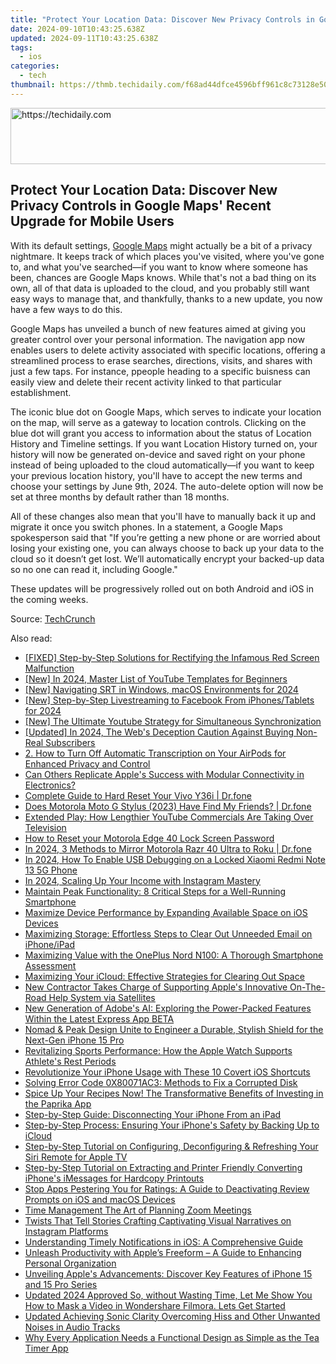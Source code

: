 ```yaml
---
title: "Protect Your Location Data: Discover New Privacy Controls in Google Maps' Recent Upgrade for Mobile Users"
date: 2024-09-10T10:43:25.638Z
updated: 2024-09-11T10:43:25.638Z
tags:
  - ios
categories:
  - tech
thumbnail: https://thmb.techidaily.com/f68ad44dfce4596bff961c8c73128e503881dbfbd95e5f1787a78426eec3f375.jpg
---
```






<!-- affiliate ads begin -->
<a href="https://unicoeye.pxf.io/c/5597632/2134236/18498" target="_top" id="2134236">
  <img src="//a.impactradius-go.com/display-ad/18498-2134236" border="0" alt="https://techidaily.com" width="728" height="90"/>
</a>
<img height="0" width="0" src="https://unicoeye.pxf.io/i/5597632/2134236/18498" style="position:absolute;visibility:hidden;" border="0" />
<!-- affiliate ads end -->




## Protect Your Location Data: Discover New Privacy Controls in Google Maps' Recent Upgrade for Mobile Users

With its default settings, [Google Maps](https://techcrunch.com/2023/12/12/google-maps-gets-new-updates-to-give-users-more-control-over-their-information/) might actually be a bit of a privacy nightmare. It keeps track of which places you've visited, where you've gone to, and what you've searched—if you want to know where someone has been, chances are Google Maps knows. While that's not a bad thing on its own, all of that data is uploaded to the cloud, and you probably still want easy ways to manage that, and thankfully, thanks to a new update, you now have a few ways to do this.

 Google Maps has unveiled a bunch of new features aimed at giving you greater control over your personal information. The navigation app now enables users to delete activity associated with specific locations, offering a streamlined process to erase searches, directions, visits, and shares with just a few taps. For instance, ppeople heading to a specific buisness can easily view and delete their recent activity linked to that particular establishment.

 The iconic blue dot on Google Maps, which serves to indicate your location on the map, will serve as a gateway to location controls. Clicking on the blue dot will grant you access to information about the status of Location History and Timeline settings. If you want Location History turned on, your history will now be generated on-device and saved right on your phone instead of being uploaded to the cloud automatically—if you want to keep your previous location history, you'll have to accept the new terms and choose your settings by June 9th, 2024\. The auto-delete option will now be set at three months by default rather than 18 months.

 All of these changes also mean that you'll have to manually back it up and migrate it once you switch phones. In a statement, a Google Maps spokesperson said that "If you’re getting a new phone or are worried about losing your existing one, you can always choose to back up your data to the cloud so it doesn’t get lost. We’ll automatically encrypt your backed-up data so no one can read it, including Google."

 These updates will be progressively rolled out on both Android and iOS in the coming weeks.

 Source: [TechCrunch](https://techcrunch.com/2023/12/12/google-maps-gets-new-updates-to-give-users-more-control-over-their-information/)

<ins class="adsbygoogle"
     style="display:block"
     data-ad-format="autorelaxed"
     data-ad-client="ca-pub-7571918770474297"
     data-ad-slot="1223367746"></ins>



<ins class="adsbygoogle"
     style="display:block"
     data-ad-client="ca-pub-7571918770474297"
     data-ad-slot="8358498916"
     data-ad-format="auto"
     data-full-width-responsive="true"></ins>





<span class="atpl-alsoreadstyle">Also read:</span>
<div><ul>
<li><a href="https://win-howtos.techidaily.com/fixed-step-by-step-solutions-for-rectifying-the-infamous-red-screen-malfunction/"><u>[FIXED] Step-by-Step Solutions for Rectifying the Infamous Red Screen Malfunction</u></a></li>
<li><a href="https://youtube-webster.techidaily.com/n-2024-master-list-of-youtube-templates-for-beginners/"><u>[New] In 2024, Master List of YouTube Templates for Beginners</u></a></li>
<li><a href="https://fox-friendly.techidaily.com/new-navigating-srt-in-windows-macos-environments-for-2024/"><u>[New] Navigating SRT in Windows, macOS Environments for 2024</u></a></li>
<li><a href="https://facebook-clips.techidaily.com/new-step-by-step-livestreaming-to-facebook-from-iphonestablets-for-2024/"><u>[New] Step-by-Step Livestreaming to Facebook From iPhones/Tablets for 2024</u></a></li>
<li><a href="https://youtube-zero.techidaily.com/he-ultimate-youtube-strategy-for-simultaneous-synchronization/"><u>[New] The Ultimate Youtube Strategy for Simultaneous Synchronization</u></a></li>
<li><a href="https://youtube-zero.techidaily.com/ed-in-2024-the-webs-deception-caution-against-buying-non-real-subscribers/"><u>[Updated] In 2024, The Web's Deception Caution Against Buying Non-Real Subscribers</u></a></li>
<li><a href="https://os-tips.techidaily.com/2-how-to-turn-off-automatic-transcription-on-your-airpods-for-enhanced-privacy-and-control/"><u>2. How to Turn Off Automatic Transcription on Your AirPods for Enhanced Privacy and Control</u></a></li>
<li><a href="https://os-tips.techidaily.com/can-others-replicate-apples-success-with-modular-connectivity-in-electronics/"><u>Can Others Replicate Apple's Success with Modular Connectivity in Electronics?</u></a></li>
<li><a href="https://techidaily.com/complete-guide-to-hard-reset-your-vivo-y36i-drfone-by-drfone-reset-android-reset-android/"><u>Complete Guide to Hard Reset Your Vivo Y36i | Dr.fone</u></a></li>
<li><a href="https://location-social.techidaily.com/does-motorola-moto-g-stylus-2023-have-find-my-friends-drfone-by-drfone-virtual-android/"><u>Does Motorola Moto G Stylus (2023) Have Find My Friends? | Dr.fone</u></a></li>
<li><a href="https://media-tips.techidaily.com/extended-play-how-lengthier-youtube-commercials-are-taking-over-television/"><u>Extended Play: How Lengthier YouTube Commercials Are Taking Over Television</u></a></li>
<li><a href="https://android-unlock.techidaily.com/how-to-reset-your-motorola-edge-40-lock-screen-password-by-drfone-android/"><u>How to Reset your Motorola Edge 40 Lock Screen Password</u></a></li>
<li><a href="https://screen-mirror.techidaily.com/in-2024-3-methods-to-mirror-motorola-razr-40-ultra-to-roku-drfone-by-drfone-android/"><u>In 2024, 3 Methods to Mirror Motorola Razr 40 Ultra to Roku | Dr.fone</u></a></li>
<li><a href="https://unlock-android.techidaily.com/in-2024-how-to-enable-usb-debugging-on-a-locked-xiaomi-redmi-note-13-5g-phone-by-drfone-android/"><u>In 2024, How To Enable USB Debugging on a Locked Xiaomi Redmi Note 13 5G Phone</u></a></li>
<li><a href="https://instagram-clips.techidaily.com/in-2024-scaling-up-your-income-with-instagram-mastery/"><u>In 2024, Scaling Up Your Income with Instagram Mastery</u></a></li>
<li><a href="https://os-tips.techidaily.com/maintain-peak-functionality-8-critical-steps-for-a-well-running-smartphone/"><u>Maintain Peak Functionality: 8 Critical Steps for a Well-Running Smartphone</u></a></li>
<li><a href="https://os-tips.techidaily.com/maximize-device-performance-by-expanding-available-space-on-ios-devices/"><u>Maximize Device Performance by Expanding Available Space on iOS Devices</u></a></li>
<li><a href="https://os-tips.techidaily.com/maximizing-storage-effortless-steps-to-clear-out-unneeded-email-on-iphoneipad/"><u>Maximizing Storage: Effortless Steps to Clear Out Unneeded Email on iPhone/iPad</u></a></li>
<li><a href="https://buynow-marvelous.techidaily.com/maximizing-value-with-the-oneplus-nord-n100-a-thorough-smartphone-assessment/"><u>Maximizing Value with the OnePlus Nord N100: A Thorough Smartphone Assessment</u></a></li>
<li><a href="https://os-tips.techidaily.com/maximizing-your-icloud-effective-strategies-for-clearing-out-space/"><u>Maximizing Your iCloud: Effective Strategies for Clearing Out Space</u></a></li>
<li><a href="https://os-tips.techidaily.com/new-contractor-takes-charge-of-supporting-apples-innovative-on-the-road-help-system-via-satellites/"><u>New Contractor Takes Charge of Supporting Apple's Innovative On-The-Road Help System via Satellites</u></a></li>
<li><a href="https://os-tips.techidaily.com/new-generation-of-adobes-ai-exploring-the-power-packed-features-within-the-latest-express-app-beta/"><u>New Generation of Adobe's AI: Exploring the Power-Packed Features Within the Latest Express App BETA</u></a></li>
<li><a href="https://os-tips.techidaily.com/nomad-and-peak-design-unite-to-engineer-a-durable-stylish-shield-for-the-next-gen-iphone-15-pro/"><u>Nomad & Peak Design Unite to Engineer a Durable, Stylish Shield for the Next-Gen iPhone 15 Pro</u></a></li>
<li><a href="https://os-tips.techidaily.com/revitalizing-sports-performance-how-the-apple-watch-supports-athletes-rest-periods/"><u>Revitalizing Sports Performance: How the Apple Watch Supports Athlete's Rest Periods</u></a></li>
<li><a href="https://os-tips.techidaily.com/revolutionize-your-iphone-usage-with-these-10-covert-ios-shortcuts/"><u>Revolutionize Your iPhone Usage with These 10 Covert iOS Shortcuts</u></a></li>
<li><a href="https://win-howtos.techidaily.com/solving-error-code-0x80071ac3-methods-to-fix-a-corrupted-disk/"><u>Solving Error Code 0X80071AC3: Methods to Fix a Corrupted Disk</u></a></li>
<li><a href="https://os-tips.techidaily.com/spice-up-your-recipes-now-the-transformative-benefits-of-investing-in-the-paprika-app/"><u>Spice Up Your Recipes Now! The Transformative Benefits of Investing in the Paprika App</u></a></li>
<li><a href="https://os-tips.techidaily.com/step-by-step-guide-disconnecting-your-iphone-from-an-ipad/"><u>Step-by-Step Guide: Disconnecting Your iPhone From an iPad</u></a></li>
<li><a href="https://os-tips.techidaily.com/step-by-step-process-ensuring-your-iphones-safety-by-backing-up-to-icloud/"><u>Step-by-Step Process: Ensuring Your iPhone's Safety by Backing Up to iCloud</u></a></li>
<li><a href="https://os-tips.techidaily.com/step-by-step-tutorial-on-configuring-deconfiguring-and-refreshing-your-siri-remote-for-apple-tv/"><u>Step-by-Step Tutorial on Configuring, Deconfiguring & Refreshing Your Siri Remote for Apple TV</u></a></li>
<li><a href="https://os-tips.techidaily.com/step-by-step-tutorial-on-extracting-and-printer-friendly-converting-iphones-imessages-for-hardcopy-printouts/"><u>Step-by-Step Tutorial on Extracting and Printer Friendly Converting iPhone's iMessages for Hardcopy Printouts</u></a></li>
<li><a href="https://os-tips.techidaily.com/stop-apps-pestering-you-for-ratings-a-guide-to-deactivating-review-prompts-on-ios-and-macos-devices/"><u>Stop Apps Pestering You for Ratings: A Guide to Deactivating Review Prompts on iOS and macOS Devices</u></a></li>
<li><a href="https://screen-mirroring-recording.techidaily.com/time-management-the-art-of-planning-zoom-meetings/"><u>Time Management The Art of Planning Zoom Meetings</u></a></li>
<li><a href="https://instagram-video-files.techidaily.com/twists-that-tell-stories-crafting-captivating-visual-narratives-on-instagram-platforms/"><u>Twists That Tell Stories Crafting Captivating Visual Narratives on Instagram Platforms</u></a></li>
<li><a href="https://os-tips.techidaily.com/understanding-timely-notifications-in-ios-a-comprehensive-guide/"><u>Understanding Timely Notifications in iOS: A Comprehensive Guide</u></a></li>
<li><a href="https://os-tips.techidaily.com/unleash-productivity-with-apples-freeform-a-guide-to-enhancing-personal-organization/"><u>Unleash Productivity with Apple’s Freeform – A Guide to Enhancing Personal Organization</u></a></li>
<li><a href="https://os-tips.techidaily.com/unveiling-apples-advancements-discover-key-features-of-iphone-15-and-15-pro-series/"><u>Unveiling Apple's Advancements: Discover Key Features of iPhone 15 and 15 Pro Series</u></a></li>
<li><a href="https://ai-video-editing.techidaily.com/updated-2024-approved-so-without-wasting-time-let-me-show-you-how-to-mask-a-video-in-wondershare-filmora-lets-get-started/"><u>Updated 2024 Approved So, without Wasting Time, Let Me Show You How to Mask a Video in Wondershare Filmora. Lets Get Started</u></a></li>
<li><a href="https://audio-shaping.techidaily.com/updated-achieving-sonic-clarity-overcoming-hiss-and-other-unwanted-noises-in-audio-tracks/"><u>Updated Achieving Sonic Clarity Overcoming Hiss and Other Unwanted Noises in Audio Tracks</u></a></li>
<li><a href="https://os-tips.techidaily.com/why-every-application-needs-a-functional-design-as-simple-as-the-tea-timer-app/"><u>Why Every Application Needs a Functional Design as Simple as the Tea Timer App</u></a></li>
</ul></div>




